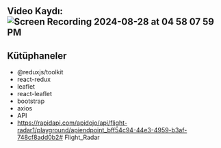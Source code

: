 ## Video Kaydı: ![Screen Recording 2024-08-28 at 04 58 07 59 PM](https://github.com/user-attachments/assets/5adf838a-7032-4ebe-b8e6-f8e1df909df7)

 
 ## Kütüphaneler
- @reduxjs/toolkit
- react-redux
- leaflet
- react-leaflet
- bootstrap
- axios
- API
- https://rapidapi.com/apidojo/api/flight-radar1/playground/apiendpoint_bff54c94-44e3-4959-b3af-748cf8add0b2# Flight_Radar
